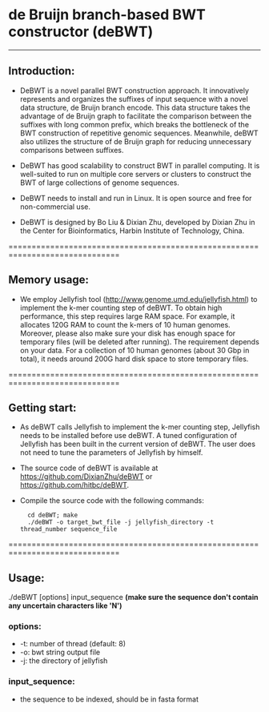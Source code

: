 # de Bruijn branch-based BWT constructor (deBWT)  #


----------

## Introduction: ##
- DeBWT is a novel parallel BWT construction approach. It innovatively represents and organizes the suffixes of input sequence with a novel data structure, de Bruijn branch encode. This data structure takes the advantage of de Bruijn graph to facilitate the comparison between the suffixes with long common prefix, which breaks the bottleneck of the BWT construction of repetitive genomic sequences. Meanwhile, deBWT also utilizes the structure of de Bruijn graph for reducing unnecessary comparisons between suffixes.

- DeBWT has good scalability to construct BWT in parallel computing. It is well-suited to run on multiple core servers or clusters to construct the BWT of large collections of genome sequences. 

- DeBWT needs to install and run in Linux. It is open source and free for non-commercial use.
- DeBWT is designed by Bo Liu & Dixian Zhu, developed by Dixian Zhu in the Center for Bioinformatics, Harbin Institute of Technology, China.

==============================================================================

## Memory usage: ##

- We employ Jellyfish tool (http://www.genome.umd.edu/jellyfish.html) to implement the k-mer counting step of deBWT. To obtain high performance, this step requires large RAM space. For example, it allocates 120G RAM to count the k-mers of 10 human genomes. Moreover, please also make sure your disk has enough space for temporary files (will be deleted after running). The requirement depends on your data. For a collection of 10 human genomes (about 30 Gbp in total), it needs around 200G hard disk space to store temporary files.

==============================================================================

## Getting start: 

- As deBWT calls Jellyfish to implement the k-mer counting step, Jellyfish needs to be installed before use deBWT. A tuned configuration of Jellyfish has been built in the current version of deBWT. The user does not need to tune the parameters of Jellyfish by himself.
- The source code of deBWT is available at https://github.com/DixianZhu/deBWT or https://github.com/hitbc/deBWT. 

- Compile the source code with the following commands:

		cd deBWT; make
		./deBWT -o target_bwt_file -j jellyfish_directory -t thread_number sequence_file 

==============================================================================

## Usage: ##

./deBWT [options] input_sequence
                **(make sure the sequence don't contain any uncertain characters like 'N')**
### options: ###
- -t: number of thread (default: 8)
- -o: bwt string output file
- -j: the directory of jellyfish

### input_sequence: ###

- the sequence to be indexed, should be in fasta format
